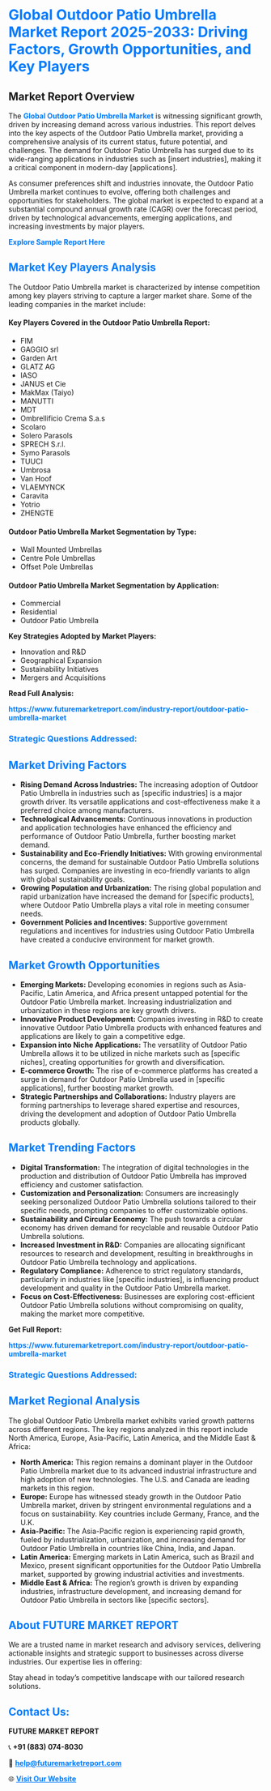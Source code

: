 <h1 style="color: #007BFF;">Global Outdoor Patio Umbrella Market Report 2025-2033: Driving Factors, Growth Opportunities, and Key Players</h1>

<section id="overview">
<h2>Market Report Overview</h2>
<p>The <a href="https://www.futuremarketreport.com/industry-report/outdoor-patio-umbrella-market" style="color: #007BFF; text-decoration: none;"><strong>Global Outdoor Patio Umbrella Market</strong></a> is witnessing significant growth, driven by increasing demand across various industries. This report delves into the key aspects of the Outdoor Patio Umbrella market, providing a comprehensive analysis of its current status, future potential, and challenges. The demand for Outdoor Patio Umbrella has surged due to its wide-ranging applications in industries such as [insert industries], making it a critical component in modern-day [applications].</p>
<p>As consumer preferences shift and industries innovate, the Outdoor Patio Umbrella market continues to evolve, offering both challenges and opportunities for stakeholders. The global market is expected to expand at a substantial compound annual growth rate (CAGR) over the forecast period, driven by technological advancements, emerging applications, and increasing investments by major players.</p>
</section>

<section id="overview">
<p><a href="https://www.futuremarketreport.com/request-sample/reportId=112940" style="color: #007BFF; text-decoration: none;"><strong>Explore Sample Report Here</strong></a></p>
</section>

<section id="key-players">
<h2 style="color: #007BFF;">Market Key Players Analysis</h2>
<p>The Outdoor Patio Umbrella market is characterized by intense competition among key players striving to capture a larger market share. Some of the leading companies in the market include:</p>
<h4>Key Players Covered in the Outdoor Patio Umbrella Report:</h4>
<ul><li>FIM</li><li>GAGGIO srl</li><li>Garden Art</li><li>GLATZ AG</li><li>IASO</li><li>JANUS et Cie</li><li>MakMax (Taiyo)</li><li>MANUTTI</li><li>MDT</li><li>Ombrellificio Crema S.a.s</li><li>Scolaro</li><li>Solero Parasols</li><li>SPRECH S.r.l.</li><li>Symo Parasols</li><li>TUUCI</li><li>Umbrosa</li><li>Van Hoof</li><li>VLAEMYNCK</li><li>Caravita</li><li>Yotrio</li><li>ZHENGTE</li></ul>
<h4>Outdoor Patio Umbrella Market Segmentation by Type:</h4>
<ul><li>Wall Mounted Umbrellas</li><li>Centre Pole Umbrellas</li><li>Offset Pole Umbrellas</li></ul>

<h4>Outdoor Patio Umbrella Market Segmentation by Application:</h4>
<ul><li>Commercial</li><li>Residential</li><li>Outdoor Patio Umbrella</li></ul>
<p><strong>Key Strategies Adopted by Market Players:</strong></p>
<ul>
<li>Innovation and R&D</li>
<li>Geographical Expansion</li>
<li>Sustainability Initiatives</li>
<li>Mergers and Acquisitions</li>
</ul>
</section>

<section>
<p><strong>Read Full Analysis: </strong></p><a href="https://www.futuremarketreport.com/industry-report/outdoor-patio-umbrella-market" style="color: #007BFF; text-decoration: none;"><strong>https://www.futuremarketreport.com/industry-report/outdoor-patio-umbrella-market</strong></a>
<h3 style="color: #007BFF;">Strategic Questions Addressed:</h3>
</section>

<section id="driving-factors">
<h2 style="color: #007BFF;">Market Driving Factors</h2>
<ul>
<li><strong>Rising Demand Across Industries:</strong> The increasing adoption of Outdoor Patio Umbrella in industries such as [specific industries] is a major growth driver. Its versatile applications and cost-effectiveness make it a preferred choice among manufacturers.</li>
<li><strong>Technological Advancements:</strong> Continuous innovations in production and application technologies have enhanced the efficiency and performance of Outdoor Patio Umbrella, further boosting market demand.</li>
<li><strong>Sustainability and Eco-Friendly Initiatives:</strong> With growing environmental concerns, the demand for sustainable Outdoor Patio Umbrella solutions has surged. Companies are investing in eco-friendly variants to align with global sustainability goals.</li>
<li><strong>Growing Population and Urbanization:</strong> The rising global population and rapid urbanization have increased the demand for [specific products], where Outdoor Patio Umbrella plays a vital role in meeting consumer needs.</li>
<li><strong>Government Policies and Incentives:</strong> Supportive government regulations and incentives for industries using Outdoor Patio Umbrella have created a conducive environment for market growth.</li>
</ul>
</section>

<section id="growth-opportunities">
<h2 style="color: #007BFF;">Market Growth Opportunities</h2>
<ul>
<li><strong>Emerging Markets:</strong> Developing economies in regions such as Asia-Pacific, Latin America, and Africa present untapped potential for the Outdoor Patio Umbrella market. Increasing industrialization and urbanization in these regions are key growth drivers.</li>
<li><strong>Innovative Product Development:</strong> Companies investing in R&D to create innovative Outdoor Patio Umbrella products with enhanced features and applications are likely to gain a competitive edge.</li>
<li><strong>Expansion into Niche Applications:</strong> The versatility of Outdoor Patio Umbrella allows it to be utilized in niche markets such as [specific niches], creating opportunities for growth and diversification.</li>
<li><strong>E-commerce Growth:</strong> The rise of e-commerce platforms has created a surge in demand for Outdoor Patio Umbrella used in [specific applications], further boosting market growth.</li>
<li><strong>Strategic Partnerships and Collaborations:</strong> Industry players are forming partnerships to leverage shared expertise and resources, driving the development and adoption of Outdoor Patio Umbrella products globally.</li>
</ul>
</section>

<section id="trending-factors">
<h2 style="color: #007BFF;">Market Trending Factors</h2>
<ul>
<li><strong>Digital Transformation:</strong> The integration of digital technologies in the production and distribution of Outdoor Patio Umbrella has improved efficiency and customer satisfaction.</li>
<li><strong>Customization and Personalization:</strong> Consumers are increasingly seeking personalized Outdoor Patio Umbrella solutions tailored to their specific needs, prompting companies to offer customizable options.</li>
<li><strong>Sustainability and Circular Economy:</strong> The push towards a circular economy has driven demand for recyclable and reusable Outdoor Patio Umbrella solutions.</li>
<li><strong>Increased Investment in R&D:</strong> Companies are allocating significant resources to research and development, resulting in breakthroughs in Outdoor Patio Umbrella technology and applications.</li>
<li><strong>Regulatory Compliance:</strong> Adherence to strict regulatory standards, particularly in industries like [specific industries], is influencing product development and quality in the Outdoor Patio Umbrella market.</li>
<li><strong>Focus on Cost-Effectiveness:</strong> Businesses are exploring cost-efficient Outdoor Patio Umbrella solutions without compromising on quality, making the market more competitive.</li>
</ul>
</section>

<section>
<p><strong>Get Full Report: </strong></p><a href="https://www.futuremarketreport.com/industry-report/outdoor-patio-umbrella-market" style="color: #007BFF; text-decoration: none;"><strong>https://www.futuremarketreport.com/industry-report/outdoor-patio-umbrella-market</strong></a>
<h3 style="color: #007BFF;">Strategic Questions Addressed:</h3>
</section>


<section id="regional-analysis">
<h2 style="color: #007BFF;">Market Regional Analysis</h2>
<p>The global Outdoor Patio Umbrella market exhibits varied growth patterns across different regions. The key regions analyzed in this report include North America, Europe, Asia-Pacific, Latin America, and the Middle East & Africa:</p>
<ul>
<li><strong>North America:</strong> This region remains a dominant player in the Outdoor Patio Umbrella market due to its advanced industrial infrastructure and high adoption of new technologies. The U.S. and Canada are leading markets in this region.</li>
<li><strong>Europe:</strong> Europe has witnessed steady growth in the Outdoor Patio Umbrella market, driven by stringent environmental regulations and a focus on sustainability. Key countries include Germany, France, and the U.K.</li>
<li><strong>Asia-Pacific:</strong> The Asia-Pacific region is experiencing rapid growth, fueled by industrialization, urbanization, and increasing demand for Outdoor Patio Umbrella in countries like China, India, and Japan.</li>
<li><strong>Latin America:</strong> Emerging markets in Latin America, such as Brazil and Mexico, present significant opportunities for the Outdoor Patio Umbrella market, supported by growing industrial activities and investments.</li>
<li><strong>Middle East & Africa:</strong> The region’s growth is driven by expanding industries, infrastructure development, and increasing demand for Outdoor Patio Umbrella in sectors like [specific sectors].</li>
</ul>
</section>

<footer>
<h2 style="color: #007BFF;">About FUTURE MARKET REPORT</h2>
<p>We are a trusted name in market research and advisory services, delivering actionable insights and strategic support to businesses across diverse industries. Our expertise lies in offering:</p>

<p>Stay ahead in today’s competitive landscape with our tailored research solutions.</p>

<h2 style="color: #007BFF;">Contact Us:</h2>
<p><strong>FUTURE MARKET REPORT</strong></p>
<p>📞 <strong>+91 (883) 074-8030</strong></p>
<p>📧 <strong><a href="mailto:help@futuremarketreport.com" style="color: #007BFF;">help@futuremarketreport.com</a></strong></p>
<p>🌐 <strong><a href="https://www.futuremarketreport.com/" style="color: #007BFF;">Visit Our Website</a></strong></p>
</footer>
